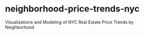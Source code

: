 # neighborhood-price-trends-nyc
Visualizations and Modeling of NYC Real Estate Price Trends by Neighborhood
